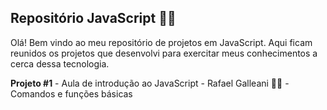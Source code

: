 ## Repositório JavaScript :woman_technologist:

Olá! Bem vindo ao meu repositório de projetos em JavaScript. Aqui ficam reunidos os projetos que desenvolvi para exercitar meus conhecimentos a cerca dessa tecnologia.



**Projeto #1** - Aula de introdução ao JavaScript - Rafael Galleani :man_technologist: - Comandos e funções básicas

